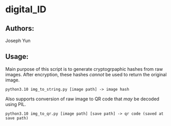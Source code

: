 # digital_ID

## Authors:
Joseph Yun

## Usage:

Main purpose of this script is to generate cryptogrpaphic hashes from raw images.
After encryption, these hashes *cannot* be used to return the original image.

```python3.10 img_to_string.py [image path] -> image hash ```

Also supports conversion of raw image to QR code that *may* be decoded using PIL.

```python3.10 img_to_qr.py [image path] [save path] -> qr code (saved at save path)```